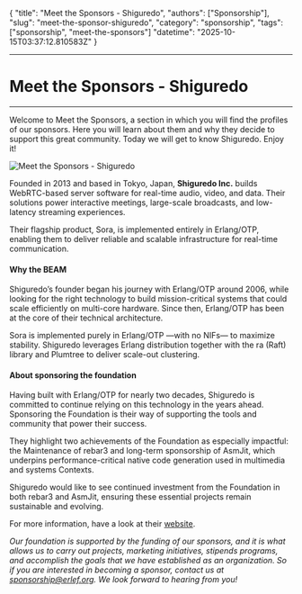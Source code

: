 {
    "title": "Meet the Sponsors - Shiguredo",
    "authors": ["Sponsorship"],
    "slug": "meet-the-sponsor-shiguredo",
    "category": "sponsorship",
    "tags": ["sponsorship", "meet-the-sponsors"]
    "datetime": "2025-10-15T03:37:12.810583Z"
    }
    
---
# Meet the Sponsors - Shiguredo
---
Welcome to Meet the Sponsors, a section in which you will find the profiles of our sponsors. Here you will learn about them and why they decide to support this great community. Today we will get to know Shiguredo. Enjoy it!

<img src="priv/posts/sponsorship/Shiguredo.png" class="img-fluid" alt="Meet the Sponsors - Shiguredo"/>

Founded in 2013 and based in Tokyo, Japan, **Shiguredo Inc.** builds WebRTC-based server software for real-time audio, video, and data. Their solutions power interactive meetings, large-scale broadcasts, and low-latency streaming experiences.

Their flagship product, Sora, is implemented entirely in Erlang/OTP, enabling them to deliver reliable and scalable infrastructure for real-time communication.

#### Why the BEAM

Shiguredo’s founder began his journey with Erlang/OTP around 2006, while looking for the right technology to build mission-critical systems that could scale efficiently on multi-core hardware. Since then, Erlang/OTP has been at the core of their technical architecture.

Sora is implemented purely in Erlang/OTP —with no NIFs— to maximize stability. Shiguredo leverages Erlang distribution together with the ra (Raft) library and Plumtree to deliver scale-out clustering.

#### About sponsoring the foundation

Having built with Erlang/OTP for nearly two decades, Shiguredo is committed to continue relying on this technology in the years ahead. Sponsoring the Foundation is their way of supporting the tools and community that power their success.

They highlight two achievements of the Foundation as especially impactful: the Maintenance of rebar3 and long-term sponsorship of AsmJit, which underpins performance-critical native code generation used in multimedia and systems Contexts. 

Shiguredo would like to see continued investment from the Foundation in both rebar3 and AsmJit, ensuring these essential projects remain sustainable and evolving.

For more information, have a look at their [website](https://shiguredo.jp/).

*Our foundation is supported by the funding of our sponsors, and it is what allows us to carry out projects, marketing initiatives, stipends programs, and accomplish the goals that we have established as an organization. So if you are interested in becoming a sponsor, contact us at sponsorship@erlef.org. We look forward to hearing from you!*

